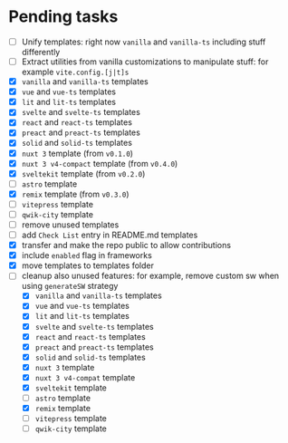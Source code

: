 # Pending tasks

- [ ] Unify templates: right now `vanilla` and `vanilla-ts` including stuff differently 
- [ ] Extract utilities from vanilla customizations to manipulate stuff: for example `vite.config.[j|t]s`
- [x] `vanilla` and `vanilla-ts` templates
- [x] `vue` and `vue-ts` templates
- [x] `lit` and `lit-ts` templates
- [x] `svelte` and `svelte-ts` templates
- [x] `react` and `react-ts` templates
- [x] `preact` and `preact-ts` templates
- [x] `solid` and `solid-ts` templates
- [x] `nuxt 3` template (from `v0.1.0`)
- [x] `nuxt 3 v4-compact` template (from `v0.4.0`)
- [x] `sveltekit` template (from `v0.2.0`)
- [ ] `astro` template
- [x] `remix` template (from `v0.3.0`)
- [ ] `vitepress` template
- [ ] `qwik-city` template
- [ ] remove unused templates
- [ ] add `Check List` entry in README.md templates
- [x] transfer and make the repo public to allow contributions
- [x] include `enabled` flag in frameworks
- [x] move templates to templates folder
- [ ] cleanup also unused features: for example, remove custom sw when using `generateSW` strategy
  - [x] `vanilla` and `vanilla-ts` templates
  - [x] `vue` and `vue-ts` templates
  - [x] `lit` and `lit-ts` templates
  - [x] `svelte` and `svelte-ts` templates
  - [x] `react` and `react-ts` templates
  - [x] `preact` and `preact-ts` templates
  - [x] `solid` and `solid-ts` templates
  - [x] `nuxt 3` template
  - [x] `nuxt 3 v4-compat` template
  - [x] `sveltekit` template
  - [ ] `astro` template
  - [x] `remix` template
  - [ ] `vitepress` template
  - [ ] `qwik-city` template
